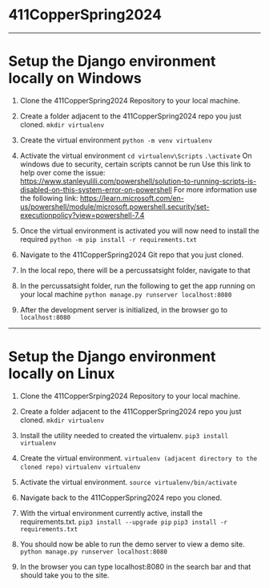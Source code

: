 # 411CopperSpring2024
---
# Setup the Django environment locally on Windows
1. Clone the 411CopperSpring2024 Repository to your local machine. 

2. Create a folder adjacent to the 411CopperSpring2024 repo you just cloned.
   ```mkdir virtualenv```
 
3. Create the virtual environment
   ```python -m venv virtualenv```

4. Activate the virtual environment
   ```cd virtualenv\Scripts```
   ```.\activate```
   On windows due to security, certain scripts cannot be run
   Use this link to help over come the issue: https://www.stanleyulili.com/powershell/solution-to-running-scripts-is-disabled-on-this-system-error-on-powershell 
   For more information use the following link: https://learn.microsoft.com/en-us/powershell/module/microsoft.powershell.security/set-executionpolicy?view=powershell-7.4

5. Once the virtual environment is activated you will now need to install the required 
   ```python -m pip install -r requirements.txt```

6. Navigate to the 411CopperSpring2024 Git repo that you just cloned.

7. In the local repo, there will be a percussatsight folder, navigate to that

8. In the percussatsight folder, run the following to get the app running on your local machine
   ```python manage.py runserver localhost:8080```

9. After the development server is initialized, in the browser go to 
   ```localhost:8080```

---
# Setup the Django environment locally on Linux
1. Clone the 411CopperSrping2024 Repository to your local machine.

2. Create a folder adjacent to the 411CopperSpring2024 repo you just cloned. 
   ```mkdir virtualenv```

3. Install the utility needed to created the virtualenv. 
   ```pip3 install virtualenv```

4. Create the virtual environment.
   ```virtualenv (adjacent directory to the cloned repo)```
   ```virtualenv virtualenv```

5. Activate the virtual environment. 
   ```source virtualenv/bin/activate```

6. Navigate back to the 411CopperSpring2024 repo you cloned. 

7. With the virtual environment currently active, install the requirements.txt. 
   ```pip3 install --upgrade pip```
   ```pip3 install -r requirements.txt```

8. You should now be able to run the demo server to view a demo site.
   ```python manage.py runserver localhost:8080```

9. In the browser you can type localhost:8080 in the search bar and that should take you to the site.
